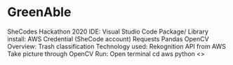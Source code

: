# GreenAble
SheCodes Hackathon 2020
IDE: Visual Studio Code
Package/ Library install:
    AWS Credential (SheCode account)
    Requests
    Pandas
    OpenCV
Overview: Trash classification
Technology used:
Rekognition API from AWS
Take picture through OpenCV
Run:
    Open terminal
    cd aws
    python <<file name>>

